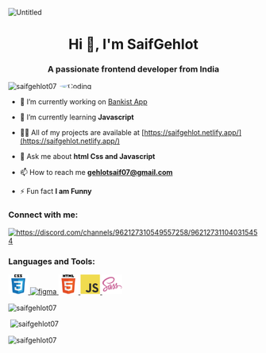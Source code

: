 ![Untitled](https://user-images.githubusercontent.com/102479221/167764349-fe83973a-4e89-4ad8-ad7e-d96a969916eb.png)

<h1 align="center">Hi 👋, I'm SaifGehlot</h1>
<h3 align="center">A passionate frontend developer from India</h3>

<img style="border-radius: 50%;" align="right" alt="Coding" width="400" src="https://user-images.githubusercontent.com/102479221/163713662-2a0ab9cf-a4f1-40ae-83ff-8a9725c1f365.gif">

<p align="left"> <img src="https://komarev.com/ghpvc/?username=saifgehlot07&label=Profile%20views&color=0e75b6&style=flat" alt="saifgehlot07" /> </p>

- 🔭 I’m currently working on [Bankist App](https://bank-host.netlify.app/)

- 🌱 I’m currently learning **Javascript**

- 👨‍💻 All of my projects are available at [https://saifgehlot.netlify.app/](https://saifgehlot.netlify.app/)

- 💬 Ask me about **html Css and Javascript**

- 📫 How to reach me **gehlotsaif07@gmail.com**

- ⚡ Fun fact **I am Funny**

<h3 align="left">Connect with me:</h3>
<p align="left">
<a href="https://discord.com/channels/962127310549557258/962127311040315454" target="blank"><img align="center" src="https://raw.githubusercontent.com/rahuldkjain/github-profile-readme-generator/master/src/images/icons/Social/discord.svg" alt="https://discord.com/channels/962127310549557258/962127311040315454" height="30" width="40" /></a>
</p>

<h3 align="left">Languages and Tools:</h3>
<p align="left"> <a href="https://www.w3schools.com/css/" target="_blank" rel="noreferrer"> <img src="https://raw.githubusercontent.com/devicons/devicon/master/icons/css3/css3-original-wordmark.svg" alt="css3" width="40" height="40"/> </a> <a href="https://www.figma.com/" target="_blank" rel="noreferrer"> <img src="https://www.vectorlogo.zone/logos/figma/figma-icon.svg" alt="figma" width="40" height="40"/> </a> <a href="https://www.w3.org/html/" target="_blank" rel="noreferrer"> <img src="https://raw.githubusercontent.com/devicons/devicon/master/icons/html5/html5-original-wordmark.svg" alt="html5" width="40" height="40"/> </a> <a href="https://developer.mozilla.org/en-US/docs/Web/JavaScript" target="_blank" rel="noreferrer"> <img src="https://raw.githubusercontent.com/devicons/devicon/master/icons/javascript/javascript-original.svg" alt="javascript" width="40" height="40"/> </a> <a href="https://sass-lang.com" target="_blank" rel="noreferrer"> <img src="https://raw.githubusercontent.com/devicons/devicon/master/icons/sass/sass-original.svg" alt="sass" width="40" height="40"/> </a> </p>

<p><img align="center" src="https://github-readme-stats.vercel.app/api/top-langs?username=saifgehlot07&show_icons=true&locale=en&layout=compact&theme=radical" alt="saifgehlot07" /></p>

<p>&nbsp;<img align="center" src="https://github-readme-stats.vercel.app/api?username=saifgehlot07&show_icons=true&locale=en&theme=radical" alt="saifgehlot07" /></p>

<p><img align="center" src="https://github-readme-streak-stats.herokuapp.com/?user=saifgehlot07&theme=radical" alt="saifgehlot07" /></p>
